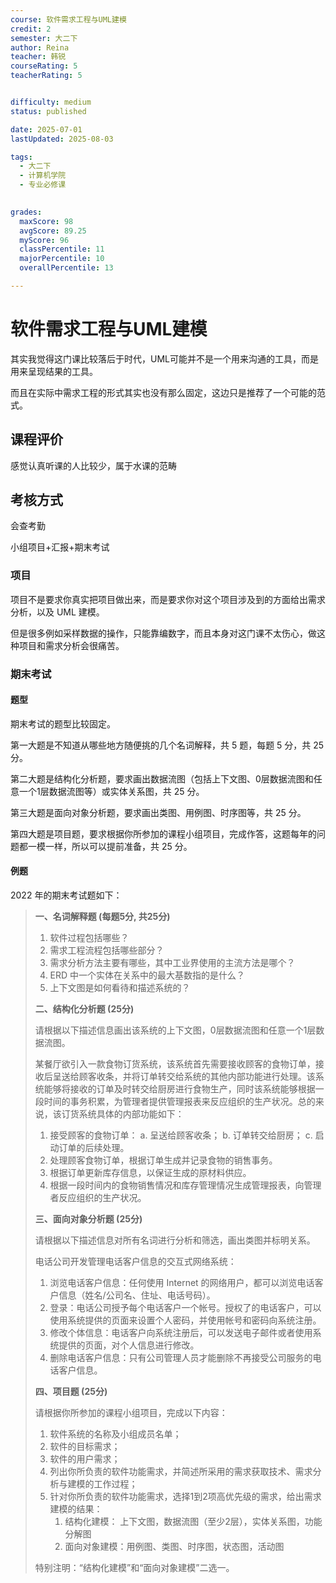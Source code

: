 ```yaml
---
course: 软件需求工程与UML建模
credit: 2
semester: 大二下
author: Reina
teacher: 韩锐
courseRating: 5
teacherRating: 5


difficulty: medium
status: published

date: 2025-07-01
lastUpdated: 2025-08-03

tags: 
  - 大二下
  - 计算机学院
  - 专业必修课
  

grades:
  maxScore: 98
  avgScore: 89.25
  myScore: 96
  classPercentile: 11
  majorPercentile: 10
  overallPercentile: 13

---
```



# 软件需求工程与UML建模

其实我觉得这门课比较落后于时代，UML可能并不是一个用来沟通的工具，而是用来呈现结果的工具。

而且在实际中需求工程的形式其实也没有那么固定，这边只是推荐了一个可能的范式。

## 课程评价

感觉认真听课的人比较少，属于水课的范畴

## 考核方式

会查考勤

小组项目+汇报+期末考试

### 项目

项目不是要求你真实把项目做出来，而是要求你对这个项目涉及到的方面给出需求分析，以及 UML 建模。

但是很多例如采样数据的操作，只能靠编数字，而且本身对这门课不太伤心，做这种项目和需求分析会很痛苦。

### 期末考试


#### 题型

期末考试的题型比较固定。

第一大题是不知道从哪些地方随便挑的几个名词解释，共 5 题，每题 5 分，共 25 分。

第二大题是结构化分析题，要求画出数据流图（包括上下文图、0层数据流图和任意一个1层数据流图等）或实体关系图，共 25 分。

第三大题是面向对象分析题，要求画出类图、用例图、时序图等，共 25 分。

第四大题是项目题，要求根据你所参加的课程小组项目，完成作答，这题每年的问题都一模一样，所以可以提前准备，共 25 分。

#### 例题

2022 年的期末考试题如下：

> **一、名词解释题 (每题5分, 共25分)**
>
> 1.  软件过程包括哪些？
> 2.  需求工程流程包括哪些部分？
> 3.  需求分析方法主要有哪些，其中工业界使用的主流方法是哪个？
> 4.  ERD 中一个实体在关系中的最大基数指的是什么？
> 5.  上下文图是如何看待和描述系统的？
> 
> **二、结构化分析题 (25分)**
>
> 请根据以下描述信息画出该系统的上下文图，0层数据流图和任意一个1层数据流图。
>
> 某餐厅欲引入一款食物订货系统，该系统首先需要接收顾客的食物订单，接收后呈送给顾客收条，并将订单转交给系统的其他内部功能进行处理。该系统能够将接收的订单及时转交给厨房进行食物生产，同时该系统能够根据一段时间的事务积累，为管理者提供管理报表来反应组织的生产状况。总的来说，该订货系统具体的内部功能如下：
>
> 1) 接受顾客的食物订单：
>    a. 呈送给顾客收条；
>    b. 订单转交给厨房；
>    c. 启动订单的后续处理。
> 2) 处理顾客食物订单，根据订单生成并记录食物的销售事务。
> 3) 根据订单更新库存信息，以保证生成的原材料供应。
> 4) 根据一段时间内的食物销售情况和库存管理情况生成管理报表，向管理者反应组织的生产状况。
>
> **三、面向对象分析题 (25分)**
>
> 请根据以下描述信息对所有名词进行分析和筛选，画出类图并标明关系。
>
> 电话公司开发管理电话客户信息的交互式网络系统：
> 1) 浏览电话客户信息：任何使用 Internet 的网络用户，都可以浏览电话客户信息（姓名/公司名、住址、电话号码）。
> 2) 登录：电话公司授予每个电话客户一个帐号。授权了的电话客户，可以使用系统提供的页面来设置个人密码，并使用帐号和密码向系统注册。
> 3) 修改个体信息：电话客户向系统注册后，可以发送电子邮件或者使用系统提供的页面，对个人信息进行修改。
> 4) 删除电话客户信息：只有公司管理人员才能删除不再接受公司服务的电话客户信息。
> 
> **四、项目题 (25分)**
>
> 请根据你所参加的课程小组项目，完成以下内容：
>
> 1.  软件系统的名称及小组成员名单；
> 2.  软件的目标需求；
> 3.  软件的用户需求；
> 4.  列出你所负责的软件功能需求，并简述所采用的需求获取技术、需求分析与建模的工作过程；
> 5.  针对你所负责的软件功能需求，选择1到2项高优先级的需求，给出需求建模的结果：
>     1) 结构化建模： 上下文图，数据流图（至少2层），实体关系图，功能分解图
>     2) 面向对象建模：用例图、类图、时序图，状态图，活动图
>
> 特别注明：“结构化建模”和“面向对象建模”二选一。

